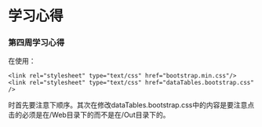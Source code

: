 # 学习心得
### 第四周学习心得
在使用：
```
<link rel="stylesheet" type="text/css" href="bootstrap.min.css"/>
<link rel="stylesheet" type="text/css" href="dataTables.bootstrap.css" />
```
时首先要注意下顺序。其次在修改dataTables.bootstrap.css中的内容是要注意点击的必须是在/Web目录下的而不是在/Out目录下的。

